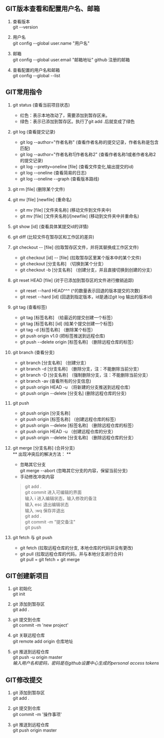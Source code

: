 ## GIT版本查看和配置用户名、邮箱

1. 查看版本  
git --version

2. 用户名  
git config --global user.name "用户名"

3. 邮箱  
git config --global user.email "邮箱地址"  github 注册的邮箱

4. 查看配置的用户名和邮箱  
git config --global --list



## GIT常用指令

1. git status                                 (查看当前项目状态)  
	- 红色：表示本地改动了，需要添加到暂存区来。
	- 绿色：表示已添加到暂存区。执行了git add .后就变成了绿色

2. git log                                    (查看提交记录)  
	- git log --author="作者名称"              (查看作者名称的提交记录，作者名称是包含匹配)  
	- git log --author="作者名称1|作者名称2"    (查看作者名称1或者作者名称2的提交记录)  
	- git log --pretty=oneline [file]         (查看文件变化,输出提交的id)
	- git log --oneline                       (查看简易的日志)
	- git log --oneline --graph               (查看版本路线)

3. git rm [file]                              (删除某个文件)  

4. git mv [file] [newfile]                    (重命名)
	- git mv [file] [文件夹名称]               (移动文件到文件夹中)  
	- git mv [file] [文件夹名称]/[newfile]     (移动到文件夹中并重命名) 

5. git show [id]                             (查看具体某提交id的详情)          

6. git diff                                  (比较文件在暂存区和工作区的差异)  

7. git checkout -- [file]                    (拉取暂存区文件，并将其替换成工作区文件)  
	- git checkout [id] -- [file]            (拉取暂存区里某个版本中的某个文件) 
	- git checkout [分支名称]                （切换到某个分支）
	- git checkout -b [分支名称]             （创建分支，并且直接切换到创建的分支）

8. git reset HEAD [file]                     (对于已添加到暂存区的文件进行撤销追踪)  
	- git reset --hard HEAD^^^               (^的数量表示回退的版本提交的次数)  
	- git reset --hard [id]                  (回退到指定版本，id是通过git log 输出的版本id)

9. git tag                                   (查看标签)
	- git tag [标签名称]                     （给最近的提交创建一个标签）
	- git tag [标签名称] [id]                 (给某个提交创建一个标签)
    - git tag -d [标签名称]                  （删除某个标签）
    - git push origin v1.0                   (把标签推送到远程仓库)
    - git push --delete origin [标签名称]    （删除远程仓库的标签）

10. git branch                               (查看分支)
	- git branch [分支名称]                  （创建分支）
	- git branch -d [分支名称]               （删除分支，注：不能删除当前分支）
	- git branch -D [分支名称]               （强制删除分支，注：不能删除当前分支）
	- git branch -av                         (查看所有的分支信息)
	- git push origin HEAD -u               （将新建的分支推送到远程仓库）
	- git push origin --delete [分支名]       (删除远程仓库的分支)

11. git push
	- git push origin [分支名称]  
	- git push origin [标签名称]              （创建远程仓库的标签）
	- git push origin --delete [标签名称]     （删除远程仓库的标签）
	- git push origin HEAD -u                （创建远程仓库的分支）
	- git push origin --delete [分支名称]     （删除远程仓库的分支）

12. git merge [分支名称]                       (合并分支)  
	** 出现冲突后的解决方法： **
	- 忽略其它分支  
	git merge --abort                         (忽略其它分支的内容，保留当前分支)
	- 手动修改冲突内容  
	> git add .  
	> git commit 进入可编辑的界面  
	> 输入 i 进入编辑状态，输入修改的备注  
	> 输入 esc 退出编辑状态  
	> 输入 :wq 保存并退出   
	> git add .  
	> git commit -m "提交备注"  
	> git push   

13. git fetch 与 git push
    - git fetch                              (拉取远程仓库的分支, 本地仓库的代码并没有更改)          
	- git pull                               (拉取远程仓库的代码，并与本地分支进行合并)  
		git pull = git fetch + git merge

## GIT创建新项目

1. git 初始化  
git init

2. git 添加到暂存区  
git add .

3. git 提交到仓库  
git commit -m 'new project'

4. git 关联远程仓库  
git remote add origin 仓库地址

5. git 推送到远程仓库  
git push -u origin master  
*输入用户名和密码，密码是在github设置中心生成的personal access tokens*



## GIT修改提交

1. git 添加到暂存区   
git add .

2. git 提交到仓库  
git commit -m '操作事项'

3. git 推送到远程仓库  
git push origin master








